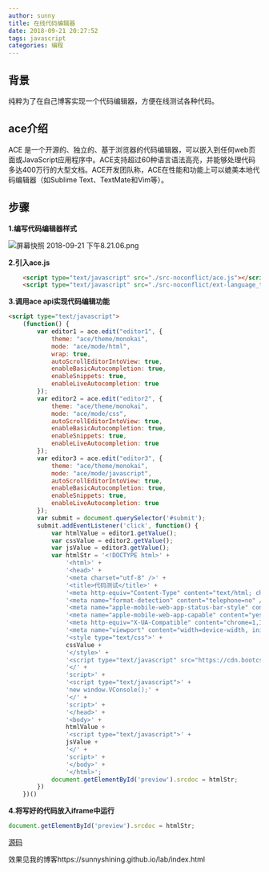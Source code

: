 ```yaml
---
author: sunny
title: 在线代码编辑器
date: 2018-09-21 20:27:52
tags: javascript
categories: 编程
---
```


## 背景

纯粹为了在自己博客实现一个代码编辑器，方便在线测试各种代码。

## ace介绍

ACE 是一个开源的、独立的、基于浏览器的代码编辑器，可以嵌入到任何web页面或JavaScript应用程序中。ACE支持超过60种语言语法高亮，并能够处理代码多达400万行的大型文档。ACE开发团队称，ACE在性能和功能上可以媲美本地代码编辑器（如Sublime Text、TextMate和Vim等）。

## 步骤

**1.编写代码编辑器样式**

<!-- more -->

![屏幕快照 2018-09-21 下午8.21.06.png](https://upload-images.jianshu.io/upload_images/4605151-b201cabc89add913.png?imageMogr2/auto-orient/strip%7CimageView2/2/w/1240)

**2.引入ace.js**

```html
    <script type="text/javascript" src="./src-noconflict/ace.js"></script>
    <script type="text/javascript" src="./src-noconflict/ext-language_tools.js"></script>
```

**3.调用ace api实现代码编辑功能**

```html
<script type="text/javascript">
    (function() {
        var editor1 = ace.edit("editor1", {
            theme: "ace/theme/monokai",
            mode: "ace/mode/html",
            wrap: true,
            autoScrollEditorIntoView: true,
            enableBasicAutocompletion: true,
            enableSnippets: true,
            enableLiveAutocompletion: true
        });
        var editor2 = ace.edit("editor2", {
            theme: "ace/theme/monokai",
            mode: "ace/mode/css",
            autoScrollEditorIntoView: true,
            enableBasicAutocompletion: true,
            enableSnippets: true,
            enableLiveAutocompletion: true
        });
        var editor3 = ace.edit("editor3", {
            theme: "ace/theme/monokai",
            mode: "ace/mode/javascript",
            autoScrollEditorIntoView: true,
            enableBasicAutocompletion: true,
            enableSnippets: true,
            enableLiveAutocompletion: true
        });
        var submit = document.querySelector('#submit');
        submit.addEventListener('click', function() {
            var htmlValue = editor1.getValue();
            var cssValue = editor2.getValue();
            var jsValue = editor3.getValue();
            var htmlStr = '<!DOCTYPE html>' +
                '<html>' +
                '<head>' +
                '<meta charset="utf-8" />' +
                '<title>代码测试</title>' +
                '<meta http-equiv="Content-Type" content="text/html; charset=utf-8"/>' +
                '<meta name="format-detection" content="telephone=no" />' +
                '<meta name="apple-mobile-web-app-status-bar-style" content="black" />' +
                '<meta name="apple-mobile-web-app-capable" content="yes" />' +
                '<meta http-equiv="X-UA-Compatible" content="chrome=1,IE=edge"/>' +
                '<meta name="viewport" content="width=device-width, initial-scale=1.0, maximum-scale=1.0, minimum-scale=1.0, user-scalable=0"/>' +
                '<style type="text/css">' +
                cssValue +
                '</style>' +
                '<script type="text/javascript" src="https://cdn.bootcss.com/vConsole/3.2.0/vconsole.min.js">' +
                '</' +
                'script>' +
                '<script type="text/javascript">' +
                'new window.VConsole();' +
                '</' +
                'script>' +
                '</head>' +
                '<body>' +
                htmlValue +
                '<script type="text/javascript">' +
                jsValue +
                '</' +
                'script>' +
                '</body>' +
                '</html>';
            document.getElementById('preview').srcdoc = htmlStr;
        })
    })()
```

**4.将写好的代码放入iframe中运行**

```js
document.getElementById('preview').srcdoc = htmlStr;
```

[源码](https://github.com/sunnyShining/editor-online)

效果见我的博客https://sunnyshining.github.io/lab/index.html

